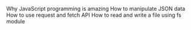 Why JavaScript programming is amazing
How to manipulate JSON data
How to use request and fetch API
How to read and write a file using fs module